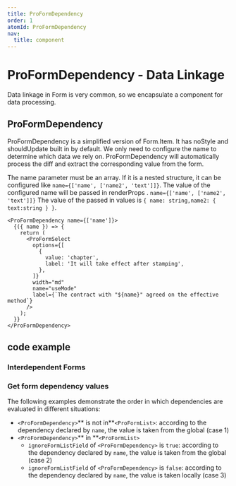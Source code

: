 ```yaml
---
title: ProFormDependency
order: 1
atomId: ProFormDependency
nav:
  title: component
---
```


# ProFormDependency - Data Linkage

Data linkage in Form is very common, so we encapsulate a component for data processing.

## ProFormDependency

ProFormDependency is a simplified version of Form.Item. It has noStyle and shouldUpdate built in by default. We only need to configure the name to determine which data we rely on. ProFormDependency will automatically process the diff and extract the corresponding value from the form.

The name parameter must be an array. If it is a nested structure, it can be configured like `name={['name', ['name2', 'text']]}`. The value of the configured name will be passed in renderProps . `name={['name', ['name2', 'text']]}` The value of the passed in values ​​is `{ name: string,name2: { text:string } }`.

```tsx | pure
<ProFormDependency name={['name']}>
  {({ name }) => {
    return (
      <ProFormSelect
        options={[
          {
            value: 'chapter',
            label: 'It will take effect after stamping',
          },
        ]}
        width="md"
        name="useMode"
        label={`The contract with "${name}" agreed on the effective method`}
      />
    );
  }}
</ProFormDependency>
```

## code example

### Interdependent Forms

<code src="./demos/dependency.tsx" oldtitle="ProForm.List"></code>

### Get form dependency values

The following examples demonstrate the order in which dependencies are evaluated in different situations:

- `<ProFormDependency>`\*\* is not in\*\*`<ProFormList>`: according to the dependency declared by `name`, the value is taken from the global (case 1)
- `<ProFormDependency>`\*\* in \*\*`<ProFormList>`
  - `ignoreFormListField` of `<ProFormDependency>` is `true`: according to the dependency declared by `name`, the value is taken from the global (case 2)
  - `ignoreFormListField` of `<ProFormDependency>` is `false`: according to the dependency declared by `name`, the value is taken locally (case 3)

<code src="./demos/dependency2.tsx" oldtitle="ProForm.List"></code>
